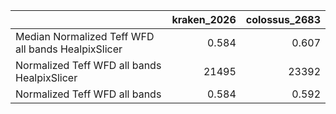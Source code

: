 |                                                    |   kraken_2026 |   colossus_2683 |
|:---------------------------------------------------|--------------:|----------------:|
| Median Normalized Teff WFD all bands HealpixSlicer |         0.584 |           0.607 |
| Normalized Teff WFD all bands HealpixSlicer        |     21495     |       23392     |
| Normalized Teff WFD all bands                      |         0.584 |           0.592 |
